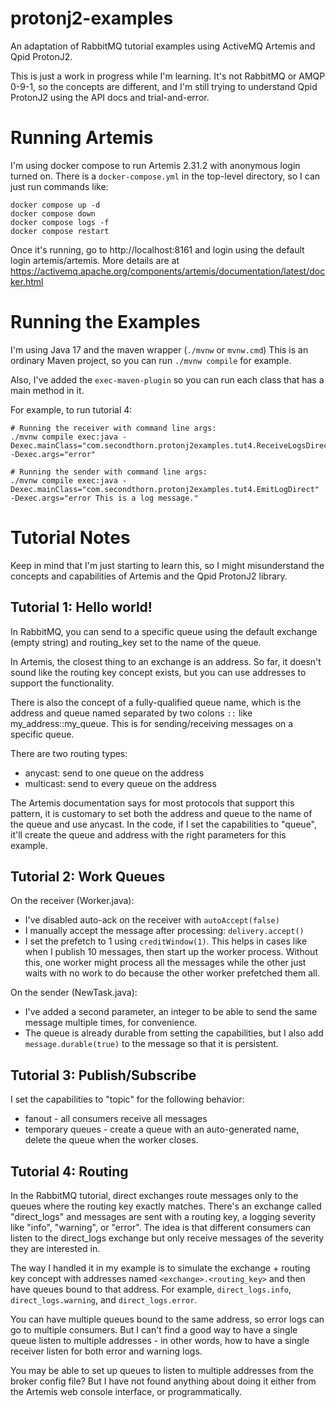 # protonj2-examples
An adaptation of RabbitMQ tutorial examples using ActiveMQ Artemis and Qpid
ProtonJ2.

This is just a work in progress while I'm learning. It's not RabbitMQ or AMQP
0-9-1, so the concepts are different, and I'm still trying to understand Qpid
ProtonJ2 using the API docs and trial-and-error.

# Running Artemis
I'm using docker compose to run Artemis 2.31.2 with anonymous login turned on.
There is a `docker-compose.yml` in the top-level directory, so I can just run
commands like:
```
docker compose up -d
docker compose down
docker compose logs -f
docker compose restart
```
Once it's running, go to http://localhost:8161 and login using the default
login artemis/artemis. More details are at
https://activemq.apache.org/components/artemis/documentation/latest/docker.html

# Running the Examples
I'm using Java 17 and the maven wrapper (`./mvnw` or `mvnw.cmd`)
This is an ordinary Maven project, so you can run `./mvnw compile` for example.

Also, I've added the `exec-maven-plugin` so you can run each class that has a
main method in it.

For example, to run tutorial 4:
```
# Running the receiver with command line args:
./mvnw compile exec:java -Dexec.mainClass="com.secondthorn.protonj2examples.tut4.ReceiveLogsDirect" -Dexec.args="error"

# Running the sender with command line args:
./mvnw compile exec:java -Dexec.mainClass="com.secondthorn.protonj2examples.tut4.EmitLogDirect" -Dexec.args="error This is a log message."
```

# Tutorial Notes
Keep in mind that I'm just starting to learn this, so I might misunderstand the
concepts and capabilities of Artemis and the Qpid ProtonJ2 library.

## Tutorial 1: Hello world!
In RabbitMQ, you can send to a specific queue using the default exchange (empty
string) and routing_key set to the name of the queue.

In Artemis, the closest thing to an exchange is an address. So far, it doesn't
sound like the routing key concept exists, but you can use addresses to support
the functionality.

There is also the concept of a fully-qualified queue name, which is the address
and queue named separated by two colons `::` like my_address::my_queue. This is
for sending/receiving messages on a specific queue.

There are two routing types:
- anycast: send to one queue on the address
- multicast: send to every queue on the address

The Artemis documentation says for most protocols that support this pattern,
it is customary to set both the address and queue to the name of the queue and
use anycast. In the code, if I set the capabilities to "queue", it'll create
the queue and address with the right parameters for this example.

## Tutorial 2: Work Queues
On the receiver (Worker.java):
- I've disabled auto-ack on the receiver with `autoAccept(false)`
- I manually accept the message after processing: `delivery.accept()`
- I set the prefetch to 1 using `creditWindow(1)`. This helps in cases like
  when I publish 10 messages, then start up the worker process. Without this,
  one worker might process all the messages while the other just waits with
  no work to do because the other worker prefetched them all.

On the sender (NewTask.java):
- I've added a second parameter, an integer to be able to send the same
  message multiple times, for convenience.
- The queue is already durable from setting the capabilities, but I also add
  `message.durable(true)` to the message so that it is persistent.

## Tutorial 3: Publish/Subscribe
I set the capabilities to "topic" for the following behavior:
- fanout - all consumers receive all messages
- temporary queues - create a queue with an auto-generated name, delete the
  queue when the worker closes.

## Tutorial 4: Routing
In the RabbitMQ tutorial, direct exchanges route messages only to the queues
where the routing key exactly matches. There's an exchange called "direct_logs"
and messages are sent with a routing key, a logging severity like "info",
"warning", or "error". The idea is that different consumers can listen to the
direct_logs exchange but only receive messages of the severity they are
interested in.

The way I handled it in my example is to simulate the exchange + routing key
concept with addresses named `<exchange>.<routing_key>` and then have queues
bound to that address. For example, `direct_logs.info`, `direct_logs.warning`,
and `direct_logs.error`.

You can have multiple queues bound to the same address, so error logs can go to
multiple consumers. But I can't find a good way to have a single queue listen
to multiple addresses - in other words, how to have a single receiver listen
for both error and warning logs.

You may be able to set up queues to listen to multiple addresses from the
broker config file? But I have not found anything about doing it either from
the Artemis web console interface, or programmatically.